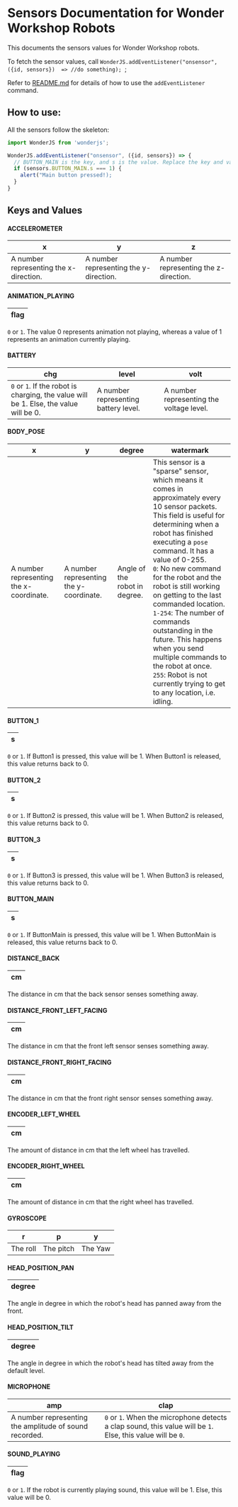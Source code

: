 # Sensors Documentation for Wonder Workshop Robots
This documents the sensors values for Wonder Workshop robots.

To fetch the sensor values, call `WonderJS.addEventListener("onsensor", ({id, sensors})  => //do something);
`;

Refer to [README.md](README.md#addeventlistener) for details of how to use the `addEventListener` command.

## How to use:
All the sensors follow the skeleton:

```javascript
import WonderJS from 'wonderjs';

WonderJS.addEventListener("onsensor", ({id, sensors}) => {
  // BUTTON_MAIN is the key, and s is the value. Replace the key and value with different values below.
  if (sensors.BUTTON_MAIN.s === 1) {
    alert("Main button pressed!);
  }
}
```

## Keys and Values

#### ACCELEROMETER
x | y | z
--| -- | --
A number representing the x-direction. | A number representing the y-direction. | A number representing the z-direction.

#### ANIMATION_PLAYING
flag |
--|
`0` or `1`. The value 0 represents animation not playing, whereas a value of 1 represents an animation currently playing.

#### BATTERY
chg | level | volt
--| -- | --
`0` or `1`. If the robot is charging, the value will be 1. Else, the value will be 0. | A number representing battery level. | A number representing the voltage level.

#### BODY_POSE
x | y | degree | watermark
--| -- | -- | --
A number representing the x-coordinate. | A number representing the y-coordinate. | Angle of the robot in degree. | This sensor is a "sparse" sensor, which means it comes in approximately every 10 sensor packets. This field is useful for determining when a robot has finished executing a `pose` command. It has a value of 0-255. <br> `0`: No new command for the robot and the robot is still working on getting to the last commanded location. <br> `1-254`: The number of commands outstanding in the future. This happens when you send multiple commands to the robot at once. <br> `255`: Robot is not currently trying to get to any location, i.e. idling.

#### BUTTON_1
s |
--|
`0` or `1`. If Button1 is pressed, this value will be 1. When Button1 is released, this value returns back to 0.

#### BUTTON_2
s |
--|
`0` or `1`. If Button2 is pressed, this value will be 1. When Button2 is released, this value returns back to 0.

#### BUTTON_3
s |
--|
`0` or `1`. If Button3 is pressed, this value will be 1. When Button3 is released, this value returns back to 0.

#### BUTTON_MAIN
s |
--|
`0` or `1`. If ButtonMain is pressed, this value will be 1. When ButtonMain is released, this value returns back to 0.

#### DISTANCE_BACK
cm |
--|
The distance in cm that the back sensor senses something away.

#### DISTANCE_FRONT_LEFT_FACING
cm |
--|
The distance in cm that the front left sensor senses something away.

#### DISTANCE_FRONT_RIGHT_FACING
cm |
--|
The distance in cm that the front right sensor senses something away.

#### ENCODER_LEFT_WHEEL
cm |
--|
The amount of distance in cm that the left wheel has travelled.

#### ENCODER_RIGHT_WHEEL
cm |
--|
The amount of distance in cm that the right wheel has travelled.

#### GYROSCOPE
r | p | y
--| - | --
The roll | The pitch | The Yaw

#### HEAD_POSITION_PAN
degree |
--|
The angle in degree in which the robot's head has panned away from the front.

#### HEAD_POSITION_TILT
degree |
--|
The angle in degree in which the robot's head has tilted away from the default level.

#### MICROPHONE
amp | clap
--- | ---
A number representing the amplitude of sound recorded. | `0` or `1`. When the microphone detects a clap sound, this value will be `1`. Else, this value will be `0`.

#### SOUND_PLAYING
flag |
--|
`0` or `1`. If the robot is currently playing sound, this value will be 1. Else, this value will be 0.

